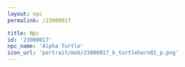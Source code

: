 ```yaml
---
layout: npc
permalink: /23000017

title: Npc
id: '23000017'
npc_name: 'Alpha Turtle'
icon_url: 'portrait/mob/23000017_b_turtlehorn01_p.png'
---
```

